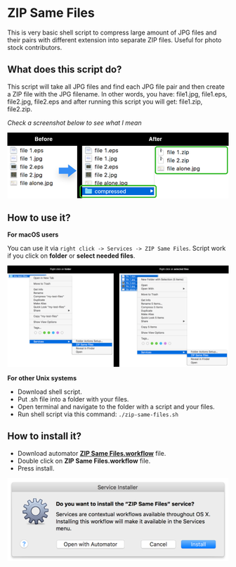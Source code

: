 # ZIP Same Files

This is very basic shell script to compress large amount of JPG files and their pairs with different extension into separate ZIP files. Useful for photo stock contributors.

## What does this script do?

This script will take all JPG files and find each JPG file pair and then create a ZIP file with the JPG filename.
In other words, you have: file1.jpg, file1.eps, file2.jpg, file2.eps and after running this script you will get: file1.zip, file2.zip.

*Check a screenshot below to see what I mean*

<img src="https://raw.githubusercontent.com/kersh/zip-same-files/master/screenshots/transformation-example.png" width="530px">


## How to use it?

**For macOS users**

You can use it via `right click -> Services -> ZIP Same Files`. Script work if you click on **folder** or **select needed files**.

![How To Use On the macOS](https://raw.githubusercontent.com/kersh/zip-same-files/master/screenshots/how-to-use.png)


**For other Unix systems**

- Download shell script.
- Put .sh file into a folder with your files.
- Open terminal and navigate to the folder with a script and your files.
- Run shell script via this command: `./zip-same-files.sh`


## How to install it?

- Download automator [**ZIP Same Files.workflow**](https://github.com/kersh/zip-same-files/blob/master/ZIP%20Same%20Files.workflow.zip?raw=true) file.
- Double click on **ZIP Same Files.workflow** file.
- Press install.

<img src="https://raw.githubusercontent.com/kersh/zip-same-files/master/screenshots/how-to-install-automator.png" width="530px">
